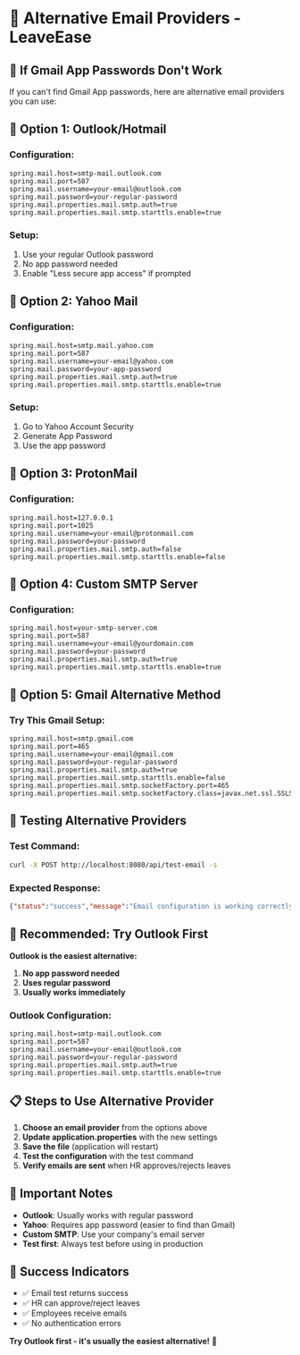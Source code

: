 # 📧 Alternative Email Providers - LeaveEase

## 🚨 **If Gmail App Passwords Don't Work**

If you can't find Gmail App passwords, here are alternative email providers you can use:

## 🔧 **Option 1: Outlook/Hotmail**

### **Configuration:**
```properties
spring.mail.host=smtp-mail.outlook.com
spring.mail.port=587
spring.mail.username=your-email@outlook.com
spring.mail.password=your-regular-password
spring.mail.properties.mail.smtp.auth=true
spring.mail.properties.mail.smtp.starttls.enable=true
```

### **Setup:**
1. Use your regular Outlook password
2. No app password needed
3. Enable "Less secure app access" if prompted

## 🔧 **Option 2: Yahoo Mail**

### **Configuration:**
```properties
spring.mail.host=smtp.mail.yahoo.com
spring.mail.port=587
spring.mail.username=your-email@yahoo.com
spring.mail.password=your-app-password
spring.mail.properties.mail.smtp.auth=true
spring.mail.properties.mail.smtp.starttls.enable=true
```

### **Setup:**
1. Go to Yahoo Account Security
2. Generate App Password
3. Use the app password

## 🔧 **Option 3: ProtonMail**

### **Configuration:**
```properties
spring.mail.host=127.0.0.1
spring.mail.port=1025
spring.mail.username=your-email@protonmail.com
spring.mail.password=your-password
spring.mail.properties.mail.smtp.auth=false
spring.mail.properties.mail.smtp.starttls.enable=false
```

## 🔧 **Option 4: Custom SMTP Server**

### **Configuration:**
```properties
spring.mail.host=your-smtp-server.com
spring.mail.port=587
spring.mail.username=your-email@yourdomain.com
spring.mail.password=your-password
spring.mail.properties.mail.smtp.auth=true
spring.mail.properties.mail.smtp.starttls.enable=true
```

## 🔧 **Option 5: Gmail Alternative Method**

### **Try This Gmail Setup:**
```properties
spring.mail.host=smtp.gmail.com
spring.mail.port=465
spring.mail.username=your-email@gmail.com
spring.mail.password=your-regular-password
spring.mail.properties.mail.smtp.auth=true
spring.mail.properties.mail.smtp.starttls.enable=false
spring.mail.properties.mail.smtp.socketFactory.port=465
spring.mail.properties.mail.smtp.socketFactory.class=javax.net.ssl.SSLSocketFactory
```

## 🧪 **Testing Alternative Providers**

### **Test Command:**
```bash
curl -X POST http://localhost:8080/api/test-email -s
```

### **Expected Response:**
```json
{"status":"success","message":"Email configuration is working correctly"}
```

## 🎯 **Recommended: Try Outlook First**

**Outlook is the easiest alternative:**
1. **No app password needed**
2. **Uses regular password**
3. **Usually works immediately**

### **Outlook Configuration:**
```properties
spring.mail.host=smtp-mail.outlook.com
spring.mail.port=587
spring.mail.username=your-email@outlook.com
spring.mail.password=your-regular-password
spring.mail.properties.mail.smtp.auth=true
spring.mail.properties.mail.smtp.starttls.enable=true
```

## 📋 **Steps to Use Alternative Provider**

1. **Choose an email provider** from the options above
2. **Update application.properties** with the new settings
3. **Save the file** (application will restart)
4. **Test the configuration** with the test command
5. **Verify emails are sent** when HR approves/rejects leaves

## 🚨 **Important Notes**

- **Outlook**: Usually works with regular password
- **Yahoo**: Requires app password (easier to find than Gmail)
- **Custom SMTP**: Use your company's email server
- **Test first**: Always test before using in production

## 🎉 **Success Indicators**

- ✅ Email test returns success
- ✅ HR can approve/reject leaves
- ✅ Employees receive emails
- ✅ No authentication errors

**Try Outlook first - it's usually the easiest alternative!** 🚀
